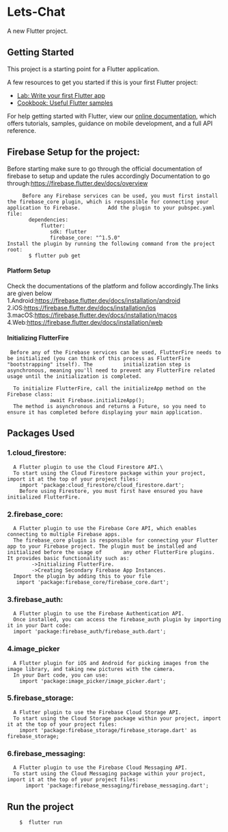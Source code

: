 # Lets-Chat

A new Flutter project.

## Getting Started

This project is a starting point for a Flutter application.

A few resources to get you started if this is your first Flutter project:

- [Lab: Write your first Flutter app](https://flutter.dev/docs/get-started/codelab)
- [Cookbook: Useful Flutter samples](https://flutter.dev/docs/cookbook)

For help getting started with Flutter, view our
[online documentation](https://flutter.dev/docs), which offers tutorials,
samples, guidance on mobile development, and a full API reference.
## Firebase Setup for the project:
Before starting make sure to go through the official documentation of firebase to setup and update the rules accordingly
      Documentation to go through:https://firebase.flutter.dev/docs/overview

         Before any Firebase services can be used, you must first install the firebase_core plugin, which is responsible for connecting your application to Firebase.         Add the plugin to your pubspec.yaml file:
           dependencies:
               flutter:
                  sdk: flutter
                  firebase_core: "^1.5.0"
    Install the plugin by running the following command from the project root:
           $ flutter pub get
#### Platform Setup
Check the documentations of the platform and follow accordingly.The links are given below 
    1.Android:https://firebase.flutter.dev/docs/installation/android
    2.iOS:https://firebase.flutter.dev/docs/installation/ios
    3.macOS:https://firebase.flutter.dev/docs/installation/macos
    4.Web:https://firebase.flutter.dev/docs/installation/web
#### Initializing FlutterFire

     Before any of the Firebase services can be used, FlutterFire needs to be initialized (you can think of this process as FlutterFire "bootstrapping" itself). The          initialization step is asynchronous, meaning you'll need to prevent any FlutterFire related usage until the initialization is completed.

      To initialize FlutterFire, call the initializeApp method on the Firebase class:
                  await Firebase.initializeApp();
      The method is asynchronous and returns a Future, so you need to ensure it has completed before displaying your main application.
## Packages Used
### 1.cloud_firestore:
      A Flutter plugin to use the Cloud Firestore API.\
      To start using the Cloud Firestore package within your project, import it at the top of your project files:
        import 'package:cloud_firestore/cloud_firestore.dart';
        Before using Firestore, you must first have ensured you have initialized FlutterFire.
### 2.firebase_core:
      A Flutter plugin to use the Firebase Core API, which enables connecting to multiple Firebase apps.
      The firebase_core plugin is responsible for connecting your Flutter app to your Firebase project. The plugin must be installed and initialized before the usage of       any other FlutterFire plugins. It provides basic functionality such as:
            ->Initializing FlutterFire.
            ->Creating Secondary Firebase App Instances.
      Import the plugin by adding this to your file
       import 'package:firebase_core/firebase_core.dart';
 ### 3.firebase_auth:
      A Flutter plugin to use the Firebase Authentication API.
      Once installed, you can access the firebase_auth plugin by importing it in your Dart code:
      import 'package:firebase_auth/firebase_auth.dart';
 ### 4.image_picker
      A Flutter plugin for iOS and Android for picking images from the image library, and taking new pictures with the camera.
      In your Dart code, you can use:
        import 'package:image_picker/image_picker.dart';
 ### 5.firebase_storage:
      A Flutter plugin to use the Firebase Cloud Storage API.
      To start using the Cloud Storage package within your project, import it at the top of your project files:
        import 'package:firebase_storage/firebase_storage.dart' as firebase_storage;
 ### 6.firebase_messaging:
      A Flutter plugin to use the Firebase Cloud Messaging API.
      To start using the Cloud Messaging package within your project, import it at the top of your project files:
          import 'package:firebase_messaging/firebase_messaging.dart';
          
 ## Run the project
        $  flutter run

